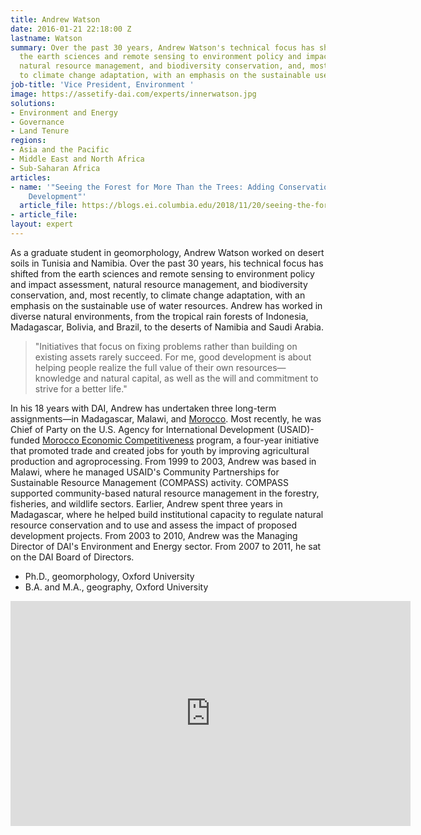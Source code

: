 ```yaml
---
title: Andrew Watson
date: 2016-01-21 22:18:00 Z
lastname: Watson
summary: Over the past 30 years, Andrew Watson's technical focus has shifted from
  the earth sciences and remote sensing to environment policy and impact assessment,
  natural resource management, and biodiversity conservation, and, most recently,
  to climate change adaptation, with an emphasis on the sustainable use of water resources.
job-title: 'Vice President, Environment '
image: https://assetify-dai.com/experts/innerwatson.jpg
solutions:
- Environment and Energy
- Governance
- Land Tenure
regions:
- Asia and the Pacific
- Middle East and North Africa
- Sub-Saharan Africa
articles:
- name: '"Seeing the Forest for More Than the Trees: Adding Conservation into Holistic
    Development"'
  article_file: https://blogs.ei.columbia.edu/2018/11/20/seeing-the-forest-for-more-than-the-trees/
- article_file: 
layout: expert
---
```


As a graduate student in geomorphology, Andrew Watson worked on desert soils in Tunisia and Namibia. Over the past 30 years, his technical focus has shifted from the earth sciences and remote sensing to environment policy and impact assessment, natural resource management, and biodiversity conservation, and, most recently, to climate change adaptation, with an emphasis on the sustainable use of water resources. Andrew has worked in diverse natural environments, from the tropical rain forests of Indonesia, Madagascar, Bolivia, and Brazil, to the deserts of Namibia and Saudi Arabia.

> "Initiatives that focus on fixing problems rather than building on existing assets rarely succeed. For me, good development is about helping people realize the full value of their own resources—knowledge and natural capital, as well as the will and commitment to strive for a better life."

In his 18 years with DAI, Andrew has undertaken three long-term assignments—in Madagascar, Malawi, and [Morocco][3]. Most recently, he was Chief of Party on the U.S. Agency for International Development (USAID)-funded [Morocco Economic Competitiveness][4] program, a four-year initiative that promoted trade and created jobs for youth by improving agricultural production and agroprocessing. From 1999 to 2003, Andrew was based in Malawi, where he managed USAID's Community Partnerships for Sustainable Resource Management (COMPASS) activity. COMPASS supported community-based natural resource management in the forestry, fisheries, and wildlife sectors. Earlier, Andrew spent three years in Madagascar, where he helped build institutional capacity to regulate natural resource conservation and to use and assess the impact of proposed development projects. From 2003 to 2010, Andrew was the Managing Director of DAI's Environment and Energy sector. From 2007 to 2011, he sat on the DAI Board of Directors.

* Ph.D., geomorphology, Oxford University
* B.A. and M.A., geography, Oxford University

[3]: https://www.devex.com/en/news/in-morocco-a-million-dollar-deal-founded-on-land/81830
[4]: http://dai-global-developments.com/articles/incentive-for-moroccan-farmers-to-conserve-water.html?utm_source=daidotcom

<iframe src="https://player.vimeo.com/video/50089195" width="640" height="360" frameborder="0" webkitallowfullscreen mozallowfullscreen allowfullscreen></iframe>

